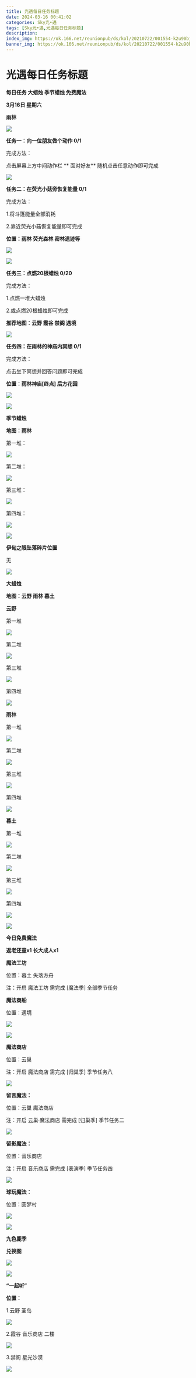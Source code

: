 ```yaml
---
title: 光遇每日任务标题
date: 2024-03-16 00:41:02
categories: Sky光•遇
tags: [Sky光•遇,光遇每日任务标题]
description: 
index_img: https://ok.166.net/reunionpub/ds/kol/20210722/001554-k2u90bj7ay.png?imageView&thumbnail=600x0&type=jpg
banner_img: https://ok.166.net/reunionpub/ds/kol/20210722/001554-k2u90bj7ay.png?imageView&thumbnail=600x0&type=jpg
---
```

# 光遇每日任务标题
**每日任务 大蜡烛 季节蜡烛 免费魔法**

 **3月16日 星期六**

 **雨林**

![](https://img.166.net/reunionpub/ds/kol/20240316/001339-9y35dsejv1.jpg)

 **任务一：向一位朋友做个动作 0/1**

完成方法：

点击屏幕上方中间动作栏 **  面对好友** 随机点击任意动作即可完成

![](https://img.166.net/reunionpub/ds/kol/20240316/000158-t0zy5v6fje.jpg)

 **任务二：在荧光小菇旁恢复能量 0/1**

完成方法：

1.将斗篷能量全部消耗

2.靠近荧光小菇恢复能量即可完成

 **位置：雨林 荧光森林 密林遗迹等**

![](https://img.166.net/reunionpub/ds/kol/20240316/000218-vuw2arp7th.jpeg)

![](https://img.166.net/reunionpub/ds/kol/20240316/000223-iqb26ru37h.jpeg)

 **任务三：点燃20根蜡烛 0/20**

完成方法：

1.点燃一堆大蜡烛

2.或点燃20根蜡烛即可完成

 **推荐地图：云野 霞谷 禁阁 遇境**

![](https://img.166.net/reunionpub/ds/kol/20240316/000245-q8rkfyd4i9.jpg)

 **任务四：在雨林的神庙内冥想 0/1**

完成方法：

点击坐下冥想并回答问题即可完成

 **位置：雨林神庙[终点] 后方花园**

![](https://img.166.net/reunionpub/ds/kol/20240316/000315-3ltv0sa4ds.jpg)

![](https://img.166.net/reunionpub/ds/kol/20240127/072109-yfqsmuh41p.png)

 **季节蜡烛**

 **地图：雨林**

第一堆：

![](https://img.166.net/reunionpub/ds/kol/20240315/234552-ucqshey95r.jpeg)

第二堆：

![](https://img.166.net/reunionpub/ds/kol/20240315/234603-05h8gsuvby.jpeg)

第三堆：

![](https://img.166.net/reunionpub/ds/kol/20240315/234608-toc81nrgsz.jpeg)

第四堆：

![](https://img.166.net/reunionpub/ds/kol/20240315/234614-isto7ewjsd.jpeg)

![](https://img.166.net/reunionpub/ds/kol/20240127/072230-kr6zdftygs.png)

 **伊甸之眼坠落碎片位置**

无

![](https://img.166.net/reunionpub/ds/kol/20240127/072300-y4gsrkwvcm.png)

 **大蜡烛**

 **地图：云野 雨林 暮土**

 **云野**

第一堆

![](https://img.166.net/reunionpub/ds/kol/20240315/234747-iw6a3omcvj.jpg)

第二堆

![](https://img.166.net/reunionpub/ds/kol/20240315/234758-no48k2zw70.jpg)

第三堆

![](https://img.166.net/reunionpub/ds/kol/20240315/234804-epfws16mzc.jpg)

第四堆

![](https://img.166.net/reunionpub/ds/kol/20240315/234810-ayiw709sce.jpg)

 **雨林**

第一堆

![](https://img.166.net/reunionpub/ds/kol/20240314/234502-iq25zwlonb.jpg)

第二堆

![](https://img.166.net/reunionpub/ds/kol/20240314/234509-a4lpzseyik.jpg)

第三堆

![](https://img.166.net/reunionpub/ds/kol/20240314/234515-j69ig15kes.jpg)

第四堆

![](https://img.166.net/reunionpub/ds/kol/20240314/234520-58yjdzc23s.jpg)

 **暮土**

第一堆

![](https://img.166.net/reunionpub/ds/kol/20240315/234945-2isbe8frsk.jpg)

第二堆

![](https://img.166.net/reunionpub/ds/kol/20240315/234952-klm29uby41.jpg)

第三堆

![](https://img.166.net/reunionpub/ds/kol/20240315/234957-uesnrk5slp.jpg)

第四堆

![](https://img.166.net/reunionpub/ds/kol/20240315/235003-tb5khlf6zu.jpg)

 **![](https://img.166.net/reunionpub/ds/kol/20231014/004048-gyt2imp830.png)**

 **今日免费魔法**

 **返老还童x1 长大成人x1**

 **魔法工坊**

位置：暮土 失落方舟

注：开启 魔法工坊 需完成 [魔法季] 全部季节任务

 **魔法商船**

位置：遇境

 **![](https://img.166.net/reunionpub/ds/kol/20231014/004605-qmuiowanf4.png)**

![](https://img.166.net/reunionpub/ds/kol/20240315/235139-u9qj8ow130.jpg)

 **魔法商店**

位置：云巢

注：开启 魔法商店 需完成 [归巢季] 季节任务八

![](https://img.166.net/reunionpub/ds/kol/20240315/235127-dckb3yeviu.jpg)

 **留言魔法：**

位置：云巢 魔法商店

注：开启 云巢·魔法商店 需完成 [归巢季] 季节任务二

![](https://img.166.net/reunionpub/ds/kol/20240104/233540-rs5n8klws2.jpg)

 **留影魔法：**

位置：音乐商店

注：开启 音乐商店 需完成 [表演季] 季节任务四

![](https://img.166.net/reunionpub/ds/kol/20240315/235217-8tezwk0dbg.jpeg)

 **球玩魔法：**

位置：圆梦村

 **![](https://img.166.net/reunionpub/ds/kol/20231014/005022-4hnlvzm7iu.png)**

 **![](https://img.166.net/reunionpub/ds/kol/20231220/070757-w9oeg612sl.png)**

 **九色鹿季**

 **兑换图**

![](https://img.166.net/reunionpub/ds/kol/20240131/061620-4i3rt0yq5n.png)

 **![](https://img.166.net/reunionpub/ds/kol/20231220/070757-w9oeg612sl.png)**

 **“一起听”**

 **位置：**

1.云野 圣岛

**![](https://img.166.net/reunionpub/ds/kol/20231220/071109-so6aef3jyr.jpeg)**

2.霞谷 音乐商店 二楼

**![](https://img.166.net/reunionpub/ds/kol/20231220/071120-naym3f5u4g.jpeg)**

3.禁阁 星光沙漠

 **![](https://img.166.net/reunionpub/ds/kol/20231220/071136-p6b05krfu4.png)**

